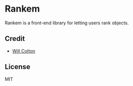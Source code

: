 # Rankem

Rankem is a front-end library for letting users rank objects.

## Credit

- [Will Colton](https://github.com/coltonw)

## License

MIT